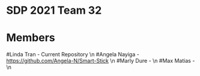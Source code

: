 # SDP 2021 Team 32

# Members
#Linda Tran - Current Repository \n
#Angela Nayiga - https://github.com/Angela-N/Smart-Stick \n
#Marly Dure - \n
#Max Matias - \n
